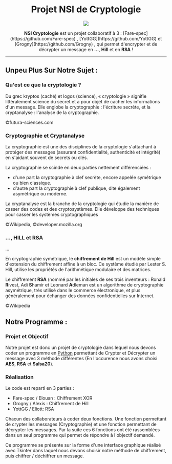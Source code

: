 <h1 align="center">Projet NSI de Cryptologie</h1></p>

<p align="center"> <img src="https://github.com/Grogny/NSI-Cryptologie/blob/main/NSI_Cryptologie_logo.png"></p>


<p align="center"> <strong>NSI Cryptologie</strong> est un projet collaboratif à 3 : [Fare-spec](https://github.com/Fare-spec) , [YottGG](https://github.com/YottGG) et [Grogny](https://github.com/Grogny) , qui permet d'encrypter et de décrypter un message en <strong>...</strong>, <strong>Hill</strong> et en <strong>RSA</strong> !</p> 

---

<h2> Unpeu Plus Sur Notre Sujet : </h2>

### Qu'est ce que la cryptologie ?

Du grec kryptos (caché) et logos (science), « cryptologie » signifie littéralement science du secret et a pour objet de cacher les informations d'un message. Elle englobe la cryptographie : l'écriture secrète, et la cryptanalyse :  l'analyse de la cryptographie.

©futura-sciences.com

### Cryptographie et Cryptanalyse

La cryptographie est une des disciplines de la cryptologie s'attachant à protéger des messages (assurant confidentialité, authenticité et intégrité) en s'aidant souvent de secrets ou clés.

La cryptographie se scinde en deux parties nettement différenciées :

- d'une part la cryptographie à clef secrète, encore appelée symétrique ou bien classique.
- d'autre part la cryptographie à clef publique, dite également asymétrique ou moderne.

La cryptanalyse est la branche de la cryptologie qui étudie la manière de casser des codes et des cryptosystèmes. Elle développe des techniques pour casser les systèmes cryptographiques

©Wikipedia, ©developer.mozilla.org

### ..., HILL et RSA

...

En cryptographie symétrique, le <strong>chiffrement de Hill</strong> est un modèle simple d'extension du chiffrement affine à un bloc. Ce système étudié par Lester S. Hill, utilise les propriétés de l'arithmétique modulaire et des matrices.

Le chiffrement <strong>RSA</strong> (nommé par les initiales de ses trois inventeurs : Ronald <strong>R</strong>ivest, Adi <strong>S</strong>hamir et Leonard <strong>A</strong>dleman est un algorithme de cryptographie asymétrique, très utilisé dans le commerce électronique, et plus généralement pour échanger des données confidentielles sur Internet.

©Wikipedia

<h2> Notre Programme : </h2>

### Projet et Objectif

Notre projet est donc un projet de cryptologie dans lequel nous devons coder un programme en [Python](https://github.com/python) permettant de Crypter et Décrypter un message avec 3 méthode différentes (En l'occurence nous avons choisi <strong>AES</strong>, <strong>RSA</strong> et <strong>Salsa20</strong>).

### Réalisation

Le code est reparti en 3 parties :

- Fare-spec / Elouan : Chiffrement XOR
- Grogny / Alexis : Chiffrement de Hill
- YottGG / Eliott: RSA

Chacun des collaborateurs à coder deux fonctions. Une fonction permettant de crypter les messages (Cryptographie) et une fonction permettant de décrypter les messages. Par la suite ces 6 fonctions ont été rassemblées dans un seul programme qui permet de répondre à l'objectif demandé.

Ce programme se présente sur la forme d'une interface graphique réalisé avec Tkinter dans laquel nous devons choisir notre méthode de chiffrement, puis chiffrer / déchiffrer un message.

### 


